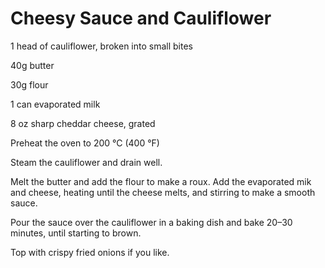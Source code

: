 # Cheesy Sauce and Cauliflower
1 head of cauliflower, broken into small bites

40g butter

30g flour

1 can evaporated milk

8 oz sharp cheddar cheese, grated



Preheat the oven to 200 °C (400 °F)



Steam the cauliflower and drain well.



Melt the butter and add the flour to make a roux. Add the evaporated mik and cheese, heating until the cheese melts, and stirring to make a smooth sauce.



Pour the sauce over the cauliflower in a baking dish and bake 20–30 minutes, until starting to brown.



Top with crispy fried onions if you like.